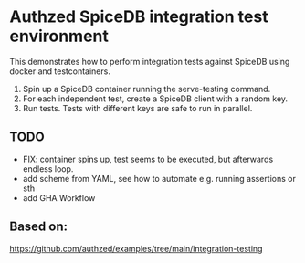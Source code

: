 # Authzed SpiceDB integration test environment
This demonstrates how to perform integration tests against SpiceDB using docker and testcontainers.


1) Spin up a SpiceDB container running the serve-testing command.
2) For each independent test, create a SpiceDB client with a random key.
3) Run tests. Tests with different keys are safe to run in parallel.

## TODO
- FIX: container spins up, test seems to be executed, but afterwards endless loop.
- add scheme from YAML, see how to automate e.g. running assertions or sth
- add GHA Workflow
## Based on:
https://github.com/authzed/examples/tree/main/integration-testing